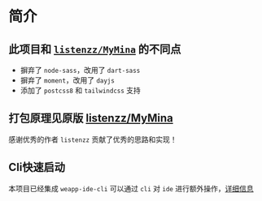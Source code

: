 # 简介

## 此项目和 [`listenzz/MyMina`](https://github.com/listenzz/MyMina) 的不同点

- 摒弃了 `node-sass`，改用了 `dart-sass`
- 摒弃了 `moment`，改用了 `dayjs`
- 添加了 `postcss8` 和 `tailwindcss` 支持

## 打包原理见原版 [listenzz/MyMina](https://github.com/listenzz/MyMina)


感谢优秀的作者 `listenzz` 贡献了优秀的思路和实现！

## Cli快速启动

本项目已经集成 `weapp-ide-cli` 可以通过 `cli` 对 `ide` 进行额外操作，[详细信息](https://www.npmjs.com/package/weapp-ide-cli)


